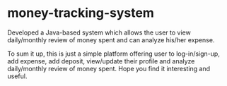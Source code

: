 # money-tracking-system
Developed a Java-based system which allows the user to view daily/monthly review of money spent and can analyze his/her expense.

To sum it up, this is just a simple platform offering user to log-in/sign-up, add expense, add deposit, view/update their profile and analyze daily/monthly review of money spent.
Hope you find it interesting and useful. 
